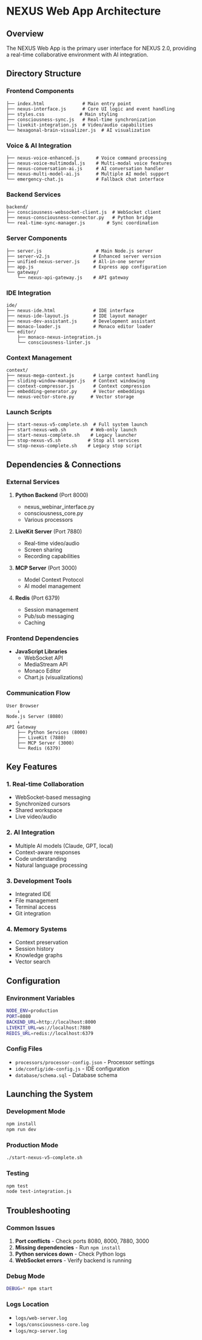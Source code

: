 # NEXUS Web App Architecture

## Overview
The NEXUS Web App is the primary user interface for NEXUS 2.0, providing a real-time collaborative environment with AI integration.

## Directory Structure

### Frontend Components
```
├── index.html              # Main entry point
├── nexus-interface.js      # Core UI logic and event handling
├── styles.css             # Main styling
├── consciousness-sync.js   # Real-time synchronization
├── livekit-integration.js  # Video/audio capabilities
└── hexagonal-brain-visualizer.js  # AI visualization
```

### Voice & AI Integration
```
├── nexus-voice-enhanced.js      # Voice command processing
├── nexus-voice-multimodal.js    # Multi-modal voice features
├── nexus-conversation-ai.js     # AI conversation handler
├── nexus-multi-model-ai.js      # Multiple AI model support
└── emergency-chat.js            # Fallback chat interface
```

### Backend Services
```
backend/
├── consciousness-websocket-client.js  # WebSocket client
├── nexus-consciousness-connector.py   # Python bridge
└── real-time-sync-manager.js        # Sync coordination
```

### Server Components
```
├── server.js                    # Main Node.js server
├── server-v2.js                # Enhanced server version
├── unified-nexus-server.js     # All-in-one server
├── app.js                      # Express app configuration
└── gateway/
    └── nexus-api-gateway.js    # API gateway
```

### IDE Integration
```
ide/
├── nexus-ide.html              # IDE interface
├── nexus-ide-layout.js         # IDE layout manager
├── nexus-dev-assistant.js      # Development assistant
├── monaco-loader.js            # Monaco editor loader
└── editor/
    ├── monaco-nexus-integration.js
    └── consciousness-linter.js
```

### Context Management
```
context/
├── nexus-mega-context.js       # Large context handling
├── sliding-window-manager.js   # Context windowing
├── context-compressor.js       # Context compression
├── embedding-generator.py      # Vector embeddings
└── nexus-vector-store.py      # Vector storage
```

### Launch Scripts
```
├── start-nexus-v5-complete.sh  # Full system launch
├── start-nexus-web.sh         # Web-only launch
├── start-nexus-complete.sh    # Legacy launcher
├── stop-nexus-v5.sh          # Stop all services
└── stop-nexus-complete.sh    # Legacy stop script
```

## Dependencies & Connections

### External Services
1. **Python Backend** (Port 8000)
   - nexus_webinar_interface.py
   - consciousness_core.py
   - Various processors

2. **LiveKit Server** (Port 7880)
   - Real-time video/audio
   - Screen sharing
   - Recording capabilities

3. **MCP Server** (Port 3000)
   - Model Context Protocol
   - AI model management

4. **Redis** (Port 6379)
   - Session management
   - Pub/sub messaging
   - Caching

### Frontend Dependencies
- **JavaScript Libraries**
  - WebSocket API
  - MediaStream API
  - Monaco Editor
  - Chart.js (visualizations)

### Communication Flow
```
User Browser
    ↓
Node.js Server (8080)
    ↓
API Gateway
    ├── Python Services (8000)
    ├── LiveKit (7880)
    ├── MCP Server (3000)
    └── Redis (6379)
```

## Key Features

### 1. Real-time Collaboration
- WebSocket-based messaging
- Synchronized cursors
- Shared workspace
- Live video/audio

### 2. AI Integration
- Multiple AI models (Claude, GPT, local)
- Context-aware responses
- Code understanding
- Natural language processing

### 3. Development Tools
- Integrated IDE
- File management
- Terminal access
- Git integration

### 4. Memory Systems
- Context preservation
- Session history
- Knowledge graphs
- Vector search

## Configuration

### Environment Variables
```bash
NODE_ENV=production
PORT=8080
BACKEND_URL=http://localhost:8000
LIVEKIT_URL=ws://localhost:7880
REDIS_URL=redis://localhost:6379
```

### Config Files
- `processors/processor-config.json` - Processor settings
- `ide/config/ide-config.js` - IDE configuration
- `database/schema.sql` - Database schema

## Launching the System

### Development Mode
```bash
npm install
npm run dev
```

### Production Mode
```bash
./start-nexus-v5-complete.sh
```

### Testing
```bash
npm test
node test-integration.js
```

## Troubleshooting

### Common Issues
1. **Port conflicts** - Check ports 8080, 8000, 7880, 3000
2. **Missing dependencies** - Run `npm install`
3. **Python services down** - Check Python logs
4. **WebSocket errors** - Verify backend is running

### Debug Mode
```bash
DEBUG=* npm start
```

### Logs Location
- `logs/web-server.log`
- `logs/consciousness-core.log`
- `logs/mcp-server.log`